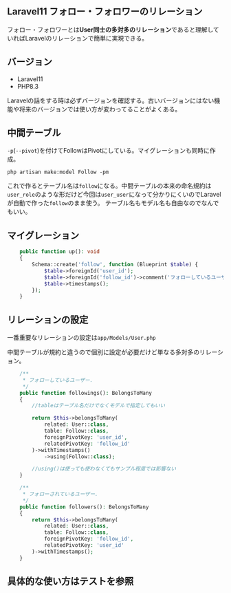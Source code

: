 ## Laravel11 フォロー・フォロワーのリレーション

フォロー・フォロワーとは**User同士の多対多のリレーション**であると理解していればLaravelのリレーションで簡単に実現できる。

## バージョン
- Laravel11
- PHP8.3

Laravelの話をする時は必ずバージョンを確認する。古いバージョンにはない機能や将来のバージョンでは使い方が変わってることがよくある。

## 中間テーブル
`-p`(`--pivot`)を付けてFollowはPivotにしている。マイグレーションも同時に作成。
```shell
php artisan make:model Follow -pm
```
これで作るとテーブル名は`follow`になる。中間テーブルの本来の命名規約は`user_role`のような形だけど今回は`user_user`になって分かりにくいのでLaravelが自動で作った`follow`のまま使う。
テーブル名もモデル名も自由なのでなんでもいい。

## マイグレーション
```php
    public function up(): void
    {
        Schema::create('follow', function (Blueprint $table) {
            $table->foreignId('user_id');
            $table->foreignId('follow_id')->comment('フォローしているユーザーID');
            $table->timestamps();
        });
    }
```

## リレーションの設定
一番重要なリレーションの設定は`app/Models/User.php`

中間テーブルが規約と違うので個別に設定が必要だけど単なる多対多のリレーション。

```php
    /**
     * フォローしているユーザー.
     */
    public function followings(): BelongsToMany
    {
        //tableはテーブル名だけでなくモデルで指定してもいい

        return $this->belongsToMany(
            related: User::class,
            table: Follow::class,
            foreignPivotKey: 'user_id',
            relatedPivotKey: 'follow_id'
        )->withTimestamps()
            ->using(Follow::class);

        //using()は使っても使わなくてもサンプル程度では影響ない
    }

    /**
     * フォローされているユーザー.
     */
    public function followers(): BelongsToMany
    {
        return $this->belongsToMany(
            related: User::class,
            table: Follow::class,
            foreignPivotKey: 'follow_id',
            relatedPivotKey: 'user_id'
        )->withTimestamps();
    }
```

## 具体的な使い方はテストを参照
